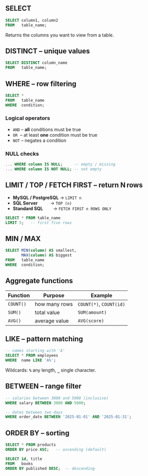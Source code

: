 ## SELECT

```sql
SELECT column1, column2
FROM   table_name;
```

Returns the columns you want to view from a table.

## DISTINCT – unique values

```sql
SELECT DISTINCT column_name
FROM   table_name;
```

## WHERE – row filtering

```sql
SELECT *
FROM   table_name
WHERE  condition;
```

### Logical operators

* `AND` – **all** conditions must be true
* `OR`  – at least **one** condition must be true
* `NOT` – negates a condition

### NULL checks

```sql
... WHERE column IS NULL;     -- empty / missing
... WHERE column IS NOT NULL; -- not empty
```

## LIMIT / TOP / FETCH FIRST – return N rows

* **MySQL / PostgreSQL** → `LIMIT n`
* **SQL Server**          → `TOP (n)`
* **Standard SQL**        → `FETCH FIRST n ROWS ONLY`

```sql
SELECT * FROM table_name
LIMIT 5;   -- first five rows
```

## MIN / MAX

```sql
SELECT MIN(column) AS smallest,
       MAX(column) AS biggest
FROM   table_name
WHERE  condition;
```

## Aggregate functions

| Function  | Purpose       | Example                 |
| --------- | ------------- | ----------------------- |
| `COUNT()` | how many rows | `COUNT(*)`, `COUNT(id)` |
| `SUM()`   | total value   | `SUM(amount)`           |
| `AVG()`   | average value | `AVG(score)`            |

## LIKE – pattern matching

```sql
-- names starting with 'A'
SELECT * FROM employees
WHERE  name LIKE 'A%';
```

Wildcards: **`%`** any length, **`_`** single character.

## BETWEEN – range filter

```sql
-- salaries between 3000 and 5000 (inclusive)
WHERE salary BETWEEN 3000 AND 5000;

-- dates between two days
WHERE order_date BETWEEN '2025‑01‑01' AND '2025‑01‑31';
```

## ORDER BY – sorting

```sql
SELECT * FROM products
ORDER BY price ASC;   -- ascending (default)

SELECT id, title
FROM   books
ORDER BY published DESC;  -- descending
```
